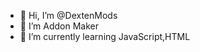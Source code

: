 - 👋 Hi, I’m @DextenMods
- 👀 I’m Addon Maker
- 🌱 I’m currently learning JavaScript,HTML

<!---
DextenMods/DextenMods is a ✨ special ✨ repository because its `README.md` (this file) appears on your GitHub profile.
You can click the Preview link to take a look at your changes.
--->
